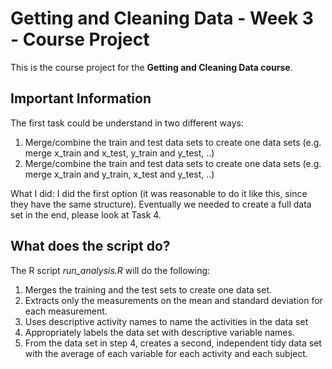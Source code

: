 # Getting and Cleaning Data - Week 3 - Course Project

This is the course project for the **Getting and Cleaning Data course**.

## Important Information

The first task could be understand in two different ways:
1. Merge/combine the train and test data sets to create one data sets (e.g. merge x_train and x_test, y_train and y_test, ..)
2. Merge/combine the train and test data sets to create one data sets (e.g. merge x_train and y_train, x_test and y_test, ..)

What I did: I did the first option (it was reasonable to do it like this, since they have the same structure). Eventually we needed to create a full data set in the end, please look at Task 4.

## What does the script do?

The R script *run_analysis.R* will do the following:

1. Merges the training and the test sets to create one data set.
2. Extracts only the measurements on the mean and standard deviation for each measurement. 
3. Uses descriptive activity names to name the activities in the data set
4. Appropriately labels the data set with descriptive variable names. 
5. From the data set in step 4, creates a second, independent tidy data set with the average of each variable for each activity and each subject.
